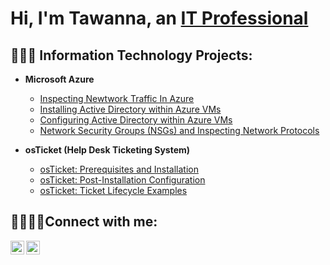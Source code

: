 <h1>Hi, I'm Tawanna, an <a href="https://linkedin.com/in/tawanna-willis">IT Professional</a></h1>

<h2> 👩🏽‍💻 Information Technology Projects:</h2>

- <b>Microsoft Azure</b>
  - [Inspecting Newtwork Traffic In Azure](https://github.com/TawannaWillis/configure-ad)
  - [Installing Active Directory within Azure VMs](https://github.com/TawannaWillis/configure-ad)
  - [Configuring Active Directory within Azure VMs](https://github.com/TawannaWillis/configure-ad)
  - [Network Security Groups (NSGs) and Inspecting Network Protocols](https://github.com/TawannaWillis/azure-network-protocols)


- <b>osTicket (Help Desk Ticketing System)</b>
  - [osTicket: Prerequisites and Installation](https://github.com/TawannaWillis/osticket-prereqs)
  - [osTicket: Post-Installation Configuration](https://github.com/TawannaWillis/post-install-config)
  - [osTicket: Ticket Lifecycle Examples](https://github.com/TawannaWillis/ticket-lifecycle)



<h2>🫱🏽‍🫲🏼Connect with me:</h2>


[<img align="left" alt="Josh | Twitter" width="22px" src="https://cdn.jsdelivr.net/npm/simple-icons@v3/icons/twitter.svg" />][twitter]
[<img align="left" alt="Josh | LinkedIn" width="22px" src="https://cdn.jsdelivr.net/npm/simple-icons@v3/icons/linkedin.svg" />][linkedin]


[twitter]: https://twitter.com/tawannacodes
[linkedin]: https://linkedin.com/in/tawanna-willis
